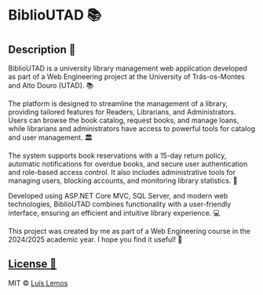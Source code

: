 # BiblioUTAD 📚


## Description 📑
BiblioUTAD is a university library management web application developed as part of a Web Engineering project at the University of Trás-os-Montes and Alto Douro (UTAD). 📚

The platform is designed to streamline the management of a library, providing tailored features for Readers, Librarians, and Administrators. Users can browse the book catalog, request books, and manage loans, while librarians and administrators have access to powerful tools for catalog and user management. 🏛️

The system supports book reservations with a 15-day return policy, automatic notifications for overdue books, and secure user authentication and role-based access control. It also includes administrative tools for managing users, blocking accounts, and monitoring library statistics. 🔐

Developed using ASP.NET Core MVC, SQL Server, and modern web technologies, BiblioUTAD combines functionality with a user-friendly interface, ensuring an efficient and intuitive library experience. 💻

This project was created by me as part of a Web Engineering course in the 2024/2025 academic year. I hope you find it useful! 📖

## [License 🔐](https://github.com/luisandrelemos/luisandrelemos.github.io/blob/main/LICENSE.md)

MIT © [Luís Lemos ](https://github.com/luisandrelemos)
